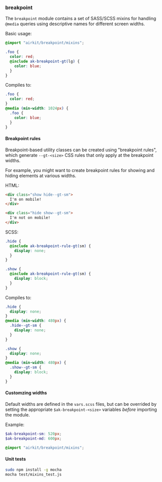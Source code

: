 ### breakpoint

The `breakpoint` module contains a set of SASS/SCSS mixins for handling `@media`
queries using descriptive names for different screen widths.

Basic usage:

```scss
@import "airkit/breakpoint/mixins";

.foo {
  color: red;
  @include ak-breakpoint-gt(lg) {
    color: blue;
  }
}
```

Compiles to:

```css
.foo {
  color: red;
}
@media (min-width: 1024px) {
  .foo {
    color: blue;
  }
}
```

#### Breakpoint rules

Breakpoint-based utility classes can be created using "breakpoint rules", which
generate `--gt-<size>` CSS rules that only apply at the breakpoint widths.

For example, you might want to create breakpoint rules for showing and hiding
elements at various widths.

HTML:

```html
<div class="show hide--gt-sm">
  I'm on mobile!
</div>

<div class="hide show--gt-sm">
  I'm not on mobile!
</div>
```

SCSS:

```scss
.hide {
  @include ak-breakpoint-rule-gt(sm) {
    display: none;
  }
}

.show {
  @include ak-breakpoint-rule-gt(sm) {
    display: block;
  }
}
```

Compiles to:

```css
.hide {
  display: none;
}
@media (min-width: 480px) {
  .hide--gt-sm {
    display: none;
  }
}

.show {
  display: none;
}
@media (min-width: 480px) {
  .show--gt-sm {
    display: block;
  }
}
```

#### Customzing widths

Default widths are defined in the `vars.scss` files, but can be overrided by
setting the appropriate `$ak-breakpoint-<size>` variables _before_ importing the
module.

Example:

```scss
$ak-breakpoint-sm: 520px;
$ak-breakpoint-md: 600px;

@import "airkit/breakpoint/mixins";
```

#### Unit tests

```sh
sudo npm install -g mocha
mocha test/mixins_test.js
```
